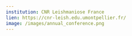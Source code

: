 ```yaml
---
institution: CNR Leishmaniose France
lien: https://cnr-leish.edu.umontpellier.fr/
image: /images/annual_conference.png
---
```

